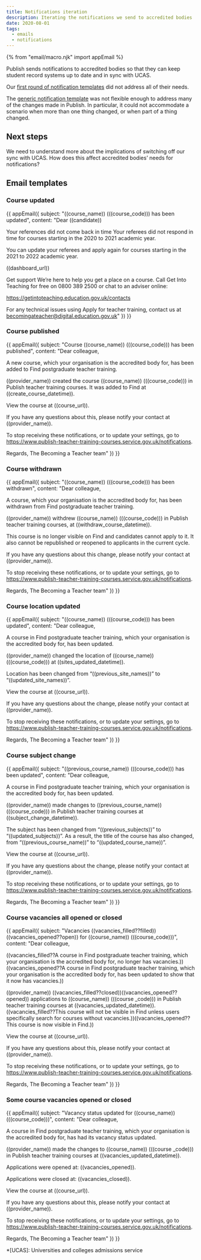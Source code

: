 ```yaml
---
title: Notifications iteration
description: Iterating the notifications we send to accredited bodies
date: 2020-08-01
tags:
  - emails
  - notifications
---
```


{% from "email/macro.njk" import appEmail %}

Publish sends notifications to accredited bodies so that they can keep student record systems up to date and in sync with UCAS.

Our [first round of notification templates](/publish-teacher-training-courses/notifications-mvp/) did not address all of their needs.

The [generic notification template](/publish-teacher-training-courses/notifications-iteration/#course-updated) was not flexible enough to address many of the changes made in Publish. In particular, it could not accommodate a scenario when more than one thing changed, or when part of a thing changed.

## Next steps

We need to understand more about the implications of switching off our sync with UCAS. How does this affect accredited bodies’ needs for notifications?

## Email templates

### Course updated

{{ appEmail({
  subject: "((course_name)) (((course_code))) has been updated",
  content: "Dear ((candidate))

Your references did not come back in time
Your referees did not respond in time for courses starting in the 2020 to 2021 academic year.

You can update your referees and apply again for courses starting in the 2021 to 2022 academic year.

((dashboard_url))

Get support
We’re here to help you get a place on a course. Call Get Into Teaching for free on 0800 389 2500 or chat to an adviser online:

<https://getintoteaching.education.gov.uk/contacts>

For any technical issues using Apply for teacher training, contact us at <becomingateacher@digital.education.gov.uk>"
}) }}

### Course published

{{ appEmail({
  subject: "Course ((course_name)) (((course_code))) has been published",
  content: "Dear colleague,

A new course, which your organisation is the accredited body for, has been added to Find postgraduate teacher training.

((provider_name)) created the course ((course_name)) (((course_code))) in Publish teacher training courses. It was added to Find at ((create_course_datetime)).

View the course at ((course_url)).

If you have any questions about this, please notify your contact at ((provider_name)).

To stop receiving these notifications, or to update your settings, go to <https://www.publish-teacher-training-courses.service.gov.uk/notifications>.

Regards,
The Becoming a Teacher team"
}) }}

### Course withdrawn

{{ appEmail({
  subject: "((course_name)) (((course_code))) has been withdrawn",
  content: "Dear colleague,

A course, which your organisation is the accredited body for, has been withdrawn from Find postgraduate teacher training.

((provider_name)) withdrew ((course_name)) (((course_code))) in Publish teacher training courses, at ((withdraw_course_datetime)).

This course is no longer visible on Find and candidates cannot apply to it. It also cannot be republished or reopened to applicants in the current cycle.

If you have any questions about this change, please notify your contact at ((provider_name)).

To stop receiving these notifications, or to update your settings, go to <https://www.publish-teacher-training-courses.service.gov.uk/notifications>.

Regards,
The Becoming a Teacher team"
}) }}

### Course location updated

{{ appEmail({
  subject: "((course_name)) (((course_code))) has been updated",
  content: "Dear colleague,

A course in Find postgraduate teacher training, which your organisation is the accredited body for, has been updated.

((provider_name)) changed the location of ((course_name)) (((course_code))) at ((sites_updated_datetime)).

Location has been changed from “((previous_site_names))” to “((updated_site_names))”.

View the course at ((course_url)).

If you have any questions about the change, please notify your contact at ((provider_name)).

To stop receiving these notifications, or to update your settings, go to <https://www.publish-teacher-training-courses.service.gov.uk/notifications>.

Regards,
The Becoming a Teacher team"
}) }}

### Course subject change

{{ appEmail({
  subject: "((previous_course_name)) (((course_code))) has been updated",
  content: "Dear colleague,

A course in Find postgraduate teacher training, which your organisation is the accredited body for, has been updated.

((provider_name)) made changes to ((previous_course_name)) (((course_code))) in Publish teacher training courses at ((subject_change_datetime)).

The subject has been changed from “((previous_subjects))” to “((updated_subjects))”. As a result, the title of the course has also changed, from “((previous_course_name))” to “((updated_course_name))”.

View the course at ((course_url)).

If you have any questions about the change, please notify your contact at ((provider_name)).

To stop receiving these notifications, or to update your settings, go to <https://www.publish-teacher-training-courses.service.gov.uk/notifications>.

Regards,
The Becoming a Teacher team"
}) }}

### Course vacancies all opened or closed

{{ appEmail({
  subject: "Vacancies ((vacancies_filled??filled))((vacancies_opened??open)) for ((course_name)) (((course_code)))",
  content: "Dear colleague,

((vacancies_filled??A course in Find postgraduate teacher training, which your organisation is the accredited body for, no longer has vacancies.))((vacancies_opened??A course in Find postgraduate teacher training, which your organisation is the accredited body for, has been updated to show that it now has vacancies.))

((provider_name)) ((vacancies_filled??closed))((vacancies_opened??opened)) applications to ((course_name)) (((course _code))) in Publish teacher training courses at ((vacancies_updated_datetime)). ((vacancies_filled??This course will not be visible in Find unless users specifically search for courses without vacancies.))((vacancies_opened??This course is now visible in Find.))

View the course at ((course_url)).

If you have any questions about this, please notify your contact at ((provider_name)).

To stop receiving these notifications, or to update your settings, go to <https://www.publish-teacher-training-courses.service.gov.uk/notifications>.

Regards,
The Becoming a Teacher team"
}) }}

### Some course vacancies opened or closed

{{ appEmail({
  subject: "Vacancy status updated for ((course_name)) (((course_code)))",
  content: "Dear colleague,

A course in Find postgraduate teacher training, which your organisation is the accredited body for, has had its vacancy status updated.

((provider_name)) made the changes to ((course_name)) (((course _code))) in Publish teacher training courses at ((vacancies_updated_datetime)).

Applications were opened at: ((vacancies_opened)).

Applications were closed at: ((vacancies_closed)).

View the course at ((course_url)).

If you have any questions about this, please notify your contact at ((provider_name)).

To stop receiving these notifications, or to update your settings, go to <https://www.publish-teacher-training-courses.service.gov.uk/notifications>.

Regards,
The Becoming a Teacher team"
}) }}

*[UCAS]: Universities and colleges admissions service
